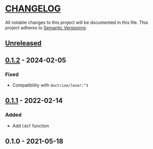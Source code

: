 # [CHANGELOG](http://keepachangelog.com/)
All notable changes to this project will be documented in this file.
This project adheres to [Semantic Versioning](http://semver.org/).

## [Unreleased]

## [0.1.2] - 2024-02-05

### Fixed

- Compatibility with `doctrine/lexer:^3`

## [0.1.1] - 2022-02-14

### Added

- Add `CAST` function

## 0.1.0 - 2021-05-18

[Unreleased]: https://github.com/ajgarlag/AjglDoctrineOrmPgsqlFunctions/compare/0.1.2...main
[0.1.2]: https://github.com/ajgarlag/AjglDoctrineOrmPgsqlFunctions/compare/0.1.1...0.1.2
[0.1.1]: https://github.com/ajgarlag/AjglDoctrineOrmPgsqlFunctions/compare/0.1.0...0.1.1
